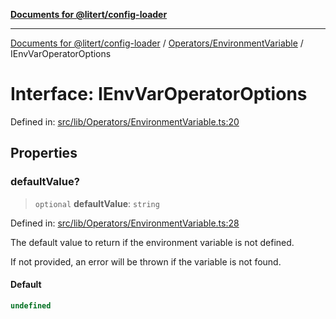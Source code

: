 [**Documents for @litert/config-loader**](../../../README.md)

***

[Documents for @litert/config-loader](../../../README.md) / [Operators/EnvironmentVariable](../README.md) / IEnvVarOperatorOptions

# Interface: IEnvVarOperatorOptions

Defined in: [src/lib/Operators/EnvironmentVariable.ts:20](https://github.com/litert/config-loader.js/blob/master/src/lib/Operators/EnvironmentVariable.ts#L20)

## Properties

### defaultValue?

> `optional` **defaultValue**: `string`

Defined in: [src/lib/Operators/EnvironmentVariable.ts:28](https://github.com/litert/config-loader.js/blob/master/src/lib/Operators/EnvironmentVariable.ts#L28)

The default value to return if the environment variable is not defined.

If not provided, an error will be thrown if the variable is not found.

#### Default

```ts
undefined
```
